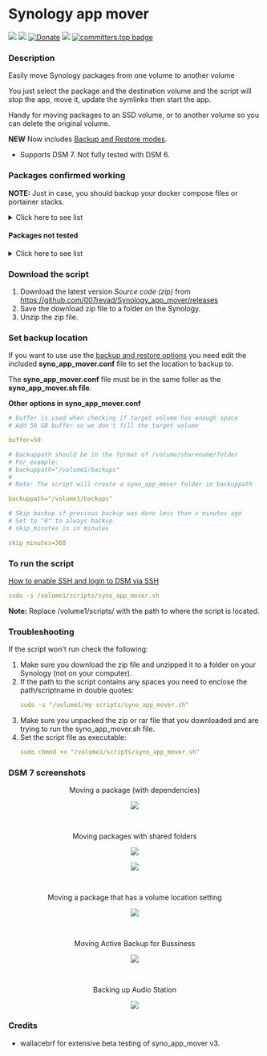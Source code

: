 # Synology app mover

<a href="https://github.com/007revad/Synology_app_mover/releases"><img src="https://img.shields.io/github/release/007revad/Synology_app_mover.svg"></a>
<a href="https://hits.seeyoufarm.com"><img src="https://hits.seeyoufarm.com/api/count/incr/badge.svg?url=https%3A%2F%2Fgithub.com%2F007revad%2FSynology_app_mover&count_bg=%2379C83D&title_bg=%23555555&icon=&icon_color=%23E7E7E7&title=views&edge_flat=false"/></a>
[![Donate](https://img.shields.io/badge/Donate-PayPal-green.svg)](https://www.paypal.com/paypalme/007revad)
[![](https://img.shields.io/static/v1?label=Sponsor&message=%E2%9D%A4&logo=GitHub&color=%23fe8e86)](https://github.com/sponsors/007revad)
[![committers.top badge](https://user-badge.committers.top/australia/007revad.svg)](https://user-badge.committers.top/australia/007revad)

### Description

Easily move Synology packages from one volume to another volume

You just select the package and the destination volume and the script will stop the app, move it, update the symlinks then start the app.

Handy for moving packages to an SSD volume, or to another volume so you can delete the original volume.

**NEW** Now includes [Backup and Restore modes](/images/backup.png).

  - Supports DSM 7. Not fully tested with DSM 6.


### Packages confirmed working

**NOTE:** Just in case, you should backup your docker compose files or portainer stacks.

<details>
  <summary>Click here to see list</summary>

| Package Center Name | System Name | Result |
|---------------------|-------------|--------|
| <img src="/images/icons/ActiveBackup_business_64.png" width="16" height="16"> Active Backup for Business | ActiveBackup | OK |
| Active Backup for Google Workspace | ActiveBackup-GSuite | OK |
| Active Backup for Microsoft 365 | ActiveBackup-Office365 | OK |
| Advanced Media Extensions | CodecPack | OK |
| AntiVirus by McAfee | AntiVirus-McAfee | OK |
| <img src="/images/icons/anti_virus_64.png" width="16" height="16"> AntiVirus Essential | AntiVirus | OK |
| Apache HTTP Server 2.4 | Apache2.4 | OK |
| <img src="/images/icons/AudioStation_64.png" width="16" height="16"> Audio Station | AudioStation | OK 	
| Bitdefender for MailPlus | BitDefenderForMailPlus | OK I think |
| C2 Identity LDAP Server | C2IdentityLDAPAgent | OK |
| <img src="/images/icons/CMS_64.png" width="16" height="16"> Central Management System | CMS | OK |
| <img src="/images/icons/CloudSync_64.png" width="16" height="16"> Cloud Sync | CloudSync | OK |
| <img src="/images/icons/ContainerManager_64.png" width="16" height="16"> Container Manager | ContainerManager | OK |
| DNS Server | DNSServer | OK |
| <img src="/images/icons/docker_64.png" width="16" height="16"> Docker | Docker | OK |
| Document Viewer | DocumentViewer | OK |
| <img src="/images/icons/download_station_64.png" width="16" height="16"> Download Station | DownloadStation | OK |
| Emby Server | EmbyServer | OK |
| exFAT Access | exFAT-Free | OK |
| Git | git | OK - community package |
| <img src="/images/icons/Git_64.png" width="16" height="16"> Git Server | Git | OK |
| Glacier Backup | GlacierBackup | OK - need a Glacier account to fully test |
| <img src="/images/icons/HyperBackup_64.png" width="16" height="16"> Hyper Backup | HyperBackup | OK |
| <img src="/images/icons/HyperBackupVault_64.png" width="16" height="16"> Hyper Backup Vault | HyperBackupVault | OK |
| LDAP Server | DirectoryServer | OK |
| <img src="/images/icons/LogAnalysis_64.png" width="16" height="16"> LogAnalysis | LogAnalysis | OK - community package [link](https://github.com/toafez/LogAnalysis) |
| <img src="/images/icons/log_center_64.png" width="16" height="16"> Log Center | LogCenter | OK |
| Mail Station | MailStation | OK |
| MariaDB 10 | MariaDB10 | OK |
| <img src="/images/icons/MediaServer_64.png" width="16" height="16"> Media Server | MediaServer | OK |
| MediaInfo | mediainfo | OK - community package |
| MinimServer | MinimServer | OK |
| phpMyAdmin | phpMyAdmin | OK |
| Node.js v14 | Node.js_v14 | OK |
| Node.js v16 | Node.js_v16 | OK |
| Node.js v18 | Node.js_v18 | OK |
| Node.js v20 | Node.js_v20 | OK |
| Note Station | NoteStation | OK |
| PDF Viewer | PDFViewer | OK |
| Perl | Perl | OK |
| PHP 7.3 | PHP7.3 | OK |
| PHP 7.4 | PHP7.4 | OK |
| PHP 8.0 | PHP8.0 | OK |
| PHP 8.1 | PHP8.1 | OK |
| PHP 8.2 | PHP8.2 | OK |
| <img src="/images/icons/plexmediaserver_48.png" width="16" height="16"> Plex Media Server | PlexMediaServer | OK |
| Presto File Server | PrestoServer | OK |
| Proxy Server | ProxyServer | OK |
| Python 3.9 | Python3.9 | OK |
| RADIUS Server | RadiusServer | OK |
| SMI-S Provider | SynoSmisProvider | OK |
| <img src="/images/icons/SnapshotReplication_64.png" width="16" height="16"> Snapshot Replication | SnapshotReplication | OK |
| SSO Server | SSOServer | OK |
| <img src="/images/icons/StorageAnalyzer_64.png" width="16" height="16"> Storage Analyzer | StorageAnalyzer | OK |
| Surveillance Station | SurveillanceStation | OK |
| SynoCli Tools | synocli-"toolname" | OK |
| <img src="/images/icons/SynologyApplicationService_64.png" width="16" height="16"> Synology Application Service | SynologyApplicationService | OK |
| <img src="/images/icons/Calendar_64.png" width="16" height="16"> Synology Calendar | Calendar | OK |
| Synology Chat Server | Chat | OK |
| Synology Contacts | Contacts | OK |
| Synology Directory Server | DirectoryServerForWindowsDomain | OK |
| <img src="/images/icons/SynologyDrive_64.png" width="16" height="16"> Synology Drive Server | SynologyDrive | OK |
| Synology Mail Server | MailServer | OK |
| Synology MailPlus | MailPlus | OK |
| Synology MailPlus Server | MailPlus-Server | OK I think |
| Synology Office | Spreadsheet | OK |
| <img src="/images/icons/photos_64.png" width="16" height="16"> Synology Photos | SynologyPhotos | OK |
| Tailscale | Tailscale | OK |
| <img src="/images/icons/TextEditor_64.png" width="16" height="16"> Text Editor | TextEditor | OK |
| Universal Viewer | UniversalViewer | OK |
| <img src="/images/icons/VideoStation_64.png" width="16" height="16"> Video Station | VideoStation | OK |
| <img src="/images/icons/VirtualManagement_64.png" width="16" height="16"> Virtual Machine Manager | Virtualization | OK |
| VPN Server | VPNCenter | OK |
| <img src="/images/icons/WebStation_64.png" width="16" height="16"> Web Station | WebStation | OK |
| WebDAV Server | WebDAVServer | OK |

</details>

#### Packages not tested

<details>
  <summary>Click here to see list</summary>

| Package | Result |
|---------|--------|
| Archiware P5 |  |
| BRAVIA Signage | Won't install in Container Manager. It checks if Docker is installed |
| Data Deposit Box |  |
| <img src="/images/icons/diagnosis_64.png" width="20" height="20"> Diagnosis Tool |  |
| Domotz Network Monitoring |  |
| ElephantDrive |  |
| <img src="/images/icons/gateone-64.png" width="16" height="16"> GateOne |  |
| GoodSync |  |
| IDrive |  |
| <img src="/images/icons/jackett-64.png" width="16" height="16"> Jackett |  |
| Joomla |  |
| KodiExplorer |  |
| <img src="/images/icons/mediainfo-64.png" width="16" height="16"> MediaInfo |  |
| MediaWiki |  |
| <img src="/images/icons/medusa-64.png" width="18" height="18"> Medusa |  |
| MEGAcmd |  |
| NAKIVO Backup and Replication |  |
| NAKIVO Transporter |  |
| PACS |  |
| Ragic Cloud DB |  |
| <img src="/images/icons/resiliosync-48.png" width="16" height="16"> Resilo Sync |  |
| <img src="/images/icons/shellinabox-48.png" width="16" height="16"> Shellinabox |  |
| <img src="/images/icons/syncthing-64.png" width="18" height="18"> Syncthing |  |
| TeamViewer |  |
| <img src="/images/icons/transmission-64.png" width="20" height="20"> Transmission |  |
| VirtualHere |  |
| vtigerCRM |  |
| <img src="/images/icons/WebTools-48.png" width="20" height="20"> WebTools |  |
| Wordpress |  |

</details>

### Download the script

1. Download the latest version _Source code (zip)_ from https://github.com/007revad/Synology_app_mover/releases
2. Save the download zip file to a folder on the Synology.
3. Unzip the zip file.

### Set backup location

If you want to use use the [backup and restore options](/images/backup.png) you need edit the included **syno_app_mover.conf** file to set the location to backup to.

The **syno_app_mover.conf** file must be in the same foller as the **syno_app_mover.sh file**.

**Other options in syno_app_mover.conf**
```YAML
# buffer is used when checking if target volume has enough space
# Add 50 GB buffer so we don't fill the target volume

buffer=50

# backuppath should be in the format of /volume/sharename/folder
# For example:
# backuppath="/volume1/backups"
#
# Note: The script will create a syno_app_mover folder in backuppath

backuppath="/volume1/backups"

# Skip backup if previous backup was done less than x minutes ago
# Set to "0" to always backup
# skip_minutes is in minutes

skip_minutes=360
```

### To run the script

[How to enable SSH and login to DSM via SSH](https://kb.synology.com/en-global/DSM/tutorial/How_to_login_to_DSM_with_root_permission_via_SSH_Telnet)

```YAML
sudo -s /volume1/scripts/syno_app_mover.sh
```

**Note:** Replace /volume1/scripts/ with the path to where the script is located.

### Troubleshooting

If the script won't run check the following:

1. Make sure you download the zip file and unzipped it to a folder on your Synology (not on your computer).
2. If the path to the script contains any spaces you need to enclose the path/scriptname in double quotes:
   ```YAML
   sudo -s "/volume1/my scripts/syno_app_mover.sh"
   ```
3. Make sure you unpacked the zip or rar file that you downloaded and are trying to run the syno_app_mover.sh file.
4. Set the script file as executable:
   ```YAML
   sudo chmod +x "/volume1/scripts/syno_app_mover.sh"
   ```

### DSM 7 screenshots

<p align="center">Moving a package (with dependencies)</p>
<p align="center"><img src="/images/app2.png"></p>

<br>

<p align="center">Moving packages with shared folders</p>
<p align="center"><img src="/images/app3.png"></p>
<p align="center"><img src="/images/app4.png"></p>

<br>

<p align="center">Moving a package that has a volume location setting</p>
<p align="center"><img src="/images/app5.png"></p>

<br>

<p align="center">Moving Active Backup for Bussiness</p>
<p align="center"><img src="/images/app6.png"></p>

<br>

<p align="center">Backing up Audio Station</p>
<p align="center"><img src="/images/backup.png"></p>

### Credits
- wallacebrf for extensive beta testing of syno_app_mover v3.
